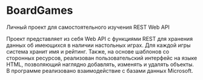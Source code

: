 # BoardGames
Личный проект для самостоятельного изучения REST Web API

Проект представляет из себя Web API с функциями REST для хранения данных об имеющихся в наличии настольных играх. Для каждой игры система хранит имя и рейтинг. Также, на основе шаблонов со сторонных ресурсов, реализован пользовательский интерфейс на языке HTML, позволяющий наглядно добавлять, изменять и удалять объекты. В программе реализовано взаимодействие с базами данных Microsoft.
